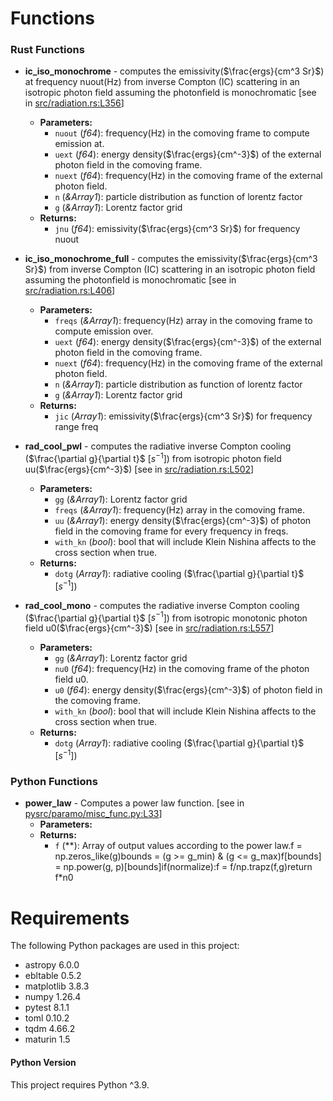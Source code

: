 # Functions
### Rust Functions

- **ic_iso_monochrome** - computes the emissivity($\frac{ergs}{cm^3 Sr}$) at frequency nuout(Hz) from inverse Compton (IC) scattering in an isotropic photon field assuming the photonfield is monochromatic [see in [src/radiation.rs:L356](https://github.com/zkdavis/PyParamo/blob/master/src/radiation.rs#L356)]
  - **Parameters:**
    - `nuout` (*f64*): frequency(Hz) in the comoving frame to compute emission at.
    - `uext` (*f64*): energy density($\frac{ergs}{cm^-3}$) of the external photon field in the comoving frame.
    - `nuext` (*f64*): frequency(Hz) in the comoving frame of the external photon field.
    - `n` (*&Array1<f64>*): particle distribution as function of lorentz factor
    - `g` (*&Array1<f64>*): Lorentz factor grid
  - **Returns:**
    - `jnu` (*f64*): emissivity($\frac{ergs}{cm^3 Sr}$) for frequency nuout


- **ic_iso_monochrome_full** - computes the emissivity($\frac{ergs}{cm^3 Sr}$) from inverse Compton (IC) scattering in an isotropic photon field assuming the photonfield is monochromatic [see in [src/radiation.rs:L406](https://github.com/zkdavis/PyParamo/blob/master/src/radiation.rs#L406)]
  - **Parameters:**
    - `freqs` (*&Array1<f64>*): frequency(Hz) array in the comoving frame to compute emission over.
    - `uext` (*f64*): energy density($\frac{ergs}{cm^-3}$) of the external photon field in the comoving frame.
    - `nuext` (*f64*): frequency(Hz) in the comoving frame of the external photon field.
    - `n` (*&Array1<f64>*): particle distribution as function of lorentz factor
    - `g` (*&Array1<f64>*): Lorentz factor grid
  - **Returns:**
    - `jic` (*Array1<f64>*): emissivity($\frac{ergs}{cm^3 Sr}$) for frequency range freq


- **rad_cool_pwl** - computes the radiative inverse Compton cooling ($\frac{\partial g}{\partial t}$ [$s^{-1}$]) from isotropic photon field uu($\frac{ergs}{cm^-3}$) [see in [src/radiation.rs:L502](https://github.com/zkdavis/PyParamo/blob/master/src/radiation.rs#L502)]
  - **Parameters:**
    - `gg` (*&Array1<f64>*): Lorentz factor grid
    - `freqs` (*&Array1<f64>*): frequency(Hz) array in the comoving frame.
    - `uu` (*&Array1<f64>*): energy density($\frac{ergs}{cm^-3}$) of photon field in the comoving frame for every frequency in freqs.
    - `with_kn` (*bool*): bool that will include Klein Nishina affects to the cross section when true.
  - **Returns:**
    - `dotg` (*Array1<f64>*): radiative cooling ($\frac{\partial g}{\partial t}$ [$s^{-1}$])


- **rad_cool_mono** - computes the radiative inverse Compton cooling ($\frac{\partial g}{\partial t}$ [$s^{-1}$]) from isotropic monotonic photon field u0($\frac{ergs}{cm^-3}$) [see in [src/radiation.rs:L557](https://github.com/zkdavis/PyParamo/blob/master/src/radiation.rs#L557)]
  - **Parameters:**
    - `gg` (*&Array1<f64>*): Lorentz factor grid
    - `nu0` (*f64*): frequency(Hz) in the comoving frame of the photon field u0.
    - `u0` (*f64*): energy density($\frac{ergs}{cm^-3}$) of photon field in the comoving frame.
    - `with_kn` (*bool*): bool that will include Klein Nishina affects to the cross section when true.
  - **Returns:**
    - `dotg` (*Array1<f64>*): radiative cooling ($\frac{\partial g}{\partial t}$ [$s^{-1}$])

### Python Functions

- **power_law** - Computes a power law function. [see in [pysrc/paramo/misc_func.py:L33](https://github.com/zkdavis/PyParamo/blob/master/pysrc/paramo/misc_func.py#L33)]
  - **Parameters:**
  - **Returns:**
    - `f` (**): Array of output values according to the power law.f = np.zeros_like(g)bounds = (g >= g_min) & (g <= g_max)f[bounds] = np.power(g, p)[bounds]if(normalize):f = f/np.trapz(f,g)return f*n0


# Requirements

The following Python packages are used in this project:

- astropy 6.0.0
- ebltable 0.5.2
- matplotlib 3.8.3
- numpy 1.26.4
- pytest 8.1.1
- toml 0.10.2
- tqdm 4.66.2
- maturin 1.5
#### Python Version

This project requires Python ^3.9.
